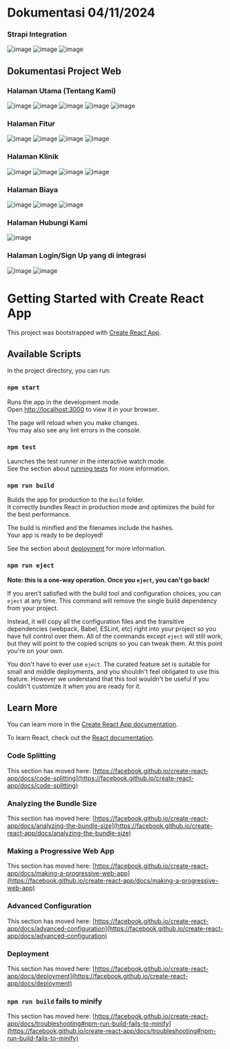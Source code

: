 # Dokumentasi 04/11/2024

### Strapi Integration

![image](https://github.com/user-attachments/assets/feafe333-cc72-44bd-99b9-3865ad0eff6e)
![image](https://github.com/user-attachments/assets/ab8b72fb-de08-491e-92c0-a4f6b97aaedc)
![image](https://github.com/user-attachments/assets/41cd7def-464c-491d-91b5-9bb0a1d03df2)

## Dokumentasi Project Web

### Halaman Utama (Tentang Kami)

![image](https://github.com/user-attachments/assets/92331c46-3aae-44cb-92c7-0cb85ff49467)
![image](https://github.com/user-attachments/assets/57f6bcdd-e726-4230-a8ce-090a67178ec7)
![image](https://github.com/user-attachments/assets/1526060b-03ee-4359-b48b-83fb9c6eda7b)
![image](https://github.com/user-attachments/assets/744a1ad3-a7ed-48f5-be19-19885b5bb383)
![image](https://github.com/user-attachments/assets/0be88ed2-bc2f-465f-8623-ebcfe382aa7b)

### Halaman Fitur

![image](https://github.com/user-attachments/assets/6589eb42-a819-442b-a1f9-cfa1f37b8443)
![image](https://github.com/user-attachments/assets/a8ee21c0-5299-4c6a-854f-a134c2b9e718)
![image](https://github.com/user-attachments/assets/73fdfb4e-72dd-411d-8cd1-6e3ebdfbbd9d)
![image](https://github.com/user-attachments/assets/e176e1af-9db5-493c-b365-40fbb89c78bb)

### Halaman Klinik

![image](https://github.com/user-attachments/assets/2ad0e7a5-1b3e-4ce3-a7c6-f65755dca915)
![image](https://github.com/user-attachments/assets/eeca71e6-7932-4e4f-b2ac-92777f540943)
![image](https://github.com/user-attachments/assets/cde04800-aaf3-4ce5-9bb4-f7c5a94db970)
![image](https://github.com/user-attachments/assets/f25c4d69-1d93-4525-8c2e-e88410ff1f63)

### Halaman Biaya

![image](https://github.com/user-attachments/assets/478f9854-e650-454a-bb71-e0f7c5adf7ed)
![image](https://github.com/user-attachments/assets/6005d8d0-d360-448e-b312-1ec5de153547)
![image](https://github.com/user-attachments/assets/990e58f7-b286-4527-92e6-d28fc5ce4467)

### Halaman Hubungi Kami

![image](https://github.com/user-attachments/assets/d507df81-5a8d-4c19-80a4-402f1020f08f)


### Halaman Login/Sign Up yang di integrasi

![image](https://github.com/user-attachments/assets/6dc65f1e-52bb-4f18-9919-5ebc3e1729d3)
![image](https://github.com/user-attachments/assets/d792931b-7158-4908-9f56-9222ed831b40)


# Getting Started with Create React App

This project was bootstrapped with [Create React App](https://github.com/facebook/create-react-app).

## Available Scripts

In the project directory, you can run:

### `npm start`

Runs the app in the development mode.\
Open [http://localhost:3000](http://localhost:3000) to view it in your browser.

The page will reload when you make changes.\
You may also see any lint errors in the console.

### `npm test`

Launches the test runner in the interactive watch mode.\
See the section about [running tests](https://facebook.github.io/create-react-app/docs/running-tests) for more information.

### `npm run build`

Builds the app for production to the `build` folder.\
It correctly bundles React in production mode and optimizes the build for the best performance.

The build is minified and the filenames include the hashes.\
Your app is ready to be deployed!

See the section about [deployment](https://facebook.github.io/create-react-app/docs/deployment) for more information.

### `npm run eject`

**Note: this is a one-way operation. Once you `eject`, you can't go back!**

If you aren't satisfied with the build tool and configuration choices, you can `eject` at any time. This command will remove the single build dependency from your project.

Instead, it will copy all the configuration files and the transitive dependencies (webpack, Babel, ESLint, etc) right into your project so you have full control over them. All of the commands except `eject` will still work, but they will point to the copied scripts so you can tweak them. At this point you're on your own.

You don't have to ever use `eject`. The curated feature set is suitable for small and middle deployments, and you shouldn't feel obligated to use this feature. However we understand that this tool wouldn't be useful if you couldn't customize it when you are ready for it.

## Learn More

You can learn more in the [Create React App documentation](https://facebook.github.io/create-react-app/docs/getting-started).

To learn React, check out the [React documentation](https://reactjs.org/).

### Code Splitting

This section has moved here: [https://facebook.github.io/create-react-app/docs/code-splitting](https://facebook.github.io/create-react-app/docs/code-splitting)

### Analyzing the Bundle Size

This section has moved here: [https://facebook.github.io/create-react-app/docs/analyzing-the-bundle-size](https://facebook.github.io/create-react-app/docs/analyzing-the-bundle-size)

### Making a Progressive Web App

This section has moved here: [https://facebook.github.io/create-react-app/docs/making-a-progressive-web-app](https://facebook.github.io/create-react-app/docs/making-a-progressive-web-app)

### Advanced Configuration

This section has moved here: [https://facebook.github.io/create-react-app/docs/advanced-configuration](https://facebook.github.io/create-react-app/docs/advanced-configuration)

### Deployment

This section has moved here: [https://facebook.github.io/create-react-app/docs/deployment](https://facebook.github.io/create-react-app/docs/deployment)

### `npm run build` fails to minify

This section has moved here: [https://facebook.github.io/create-react-app/docs/troubleshooting#npm-run-build-fails-to-minify](https://facebook.github.io/create-react-app/docs/troubleshooting#npm-run-build-fails-to-minify)
